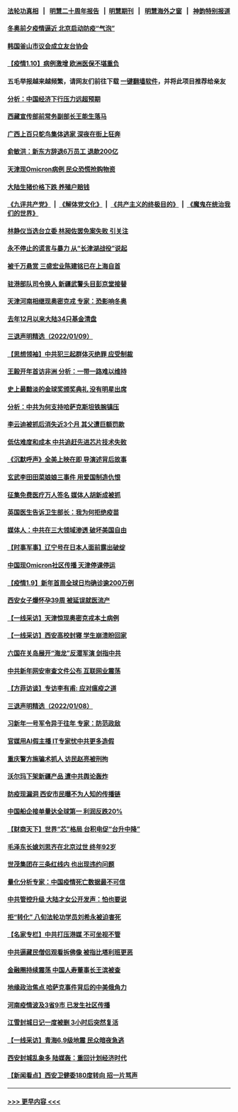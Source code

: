 #### [法轮功真相](https://github.com/gfw-breaker/truth/blob/master/README.md?t=0) &nbsp;&nbsp;|&nbsp;&nbsp; [明慧二十周年报告](https://github.com/gfw-breaker/mh-reports/blob/master/README.md?t=0) &nbsp;&nbsp;|&nbsp;&nbsp;[明慧期刊](https://github.com/gfw-breaker/mh-qikan) &nbsp;&nbsp;|&nbsp;&nbsp; [明慧海外之窗](https://github.com/gfw-breaker/mh-news/blob/master/README.md?t=0) &nbsp;&nbsp;|&nbsp;&nbsp; [神韵特别报道](https://github.com/gfw-breaker/mh-news/blob/master/shenyun.md?t=0)
#### [冬奥前夕疫情逼近 北京启动防疫“气泡”](../pages/nsc413/n13494897.md?t=01102150) 
#### [韩国釜山市议会成立友台协会](../pages/nsc413/n13494864.md?t=01102150) 
#### [【疫情1.10】病例激增 欧洲医保不堪重负](../pages/nsc413/n13494711.md?t=01102150) 
#### 五毛举报越来越频繁，请网友们前往下载 [一键翻墙软件](https://github.com/gfw-breaker/ssr-accounts)，并将此项目推荐给亲友
#### [分析：中国经济下行压力远超预期](../pages/nsc413/n13494395.md?t=01102150) 
#### [西藏宣传部前常务副部长王能生落马](../pages/nsc413/n13494680.md?t=01102150) 
#### [广西上百只鸵鸟集体逃家 深夜在街上狂奔](../pages/nsc413/n13494591.md?t=01102150) 
#### [俞敏洪：新东方辞退6万员工 退款200亿](../pages/nsc413/n13494424.md?t=01102150) 
#### [天津现Omicron病例 民众恐慌抢购物资](../pages/nsc413/n13494447.md?t=01102150) 
#### [大陆生猪价格下跌 养殖户赔钱](../pages/nsc413/n13493713.md?t=01102150) 
#### [《九评共产党》](https://github.com/begood0513/9ping.md/blob/master/README.md) &nbsp;|&nbsp; [《解体党文化》](../../../../jtdwh.md/blob/master/README.md)  &nbsp;|&nbsp; [《共产主义的终极目的》](../../../../gczydzjmd.md/blob/master/README.md) &nbsp;|&nbsp; [《魔鬼在统治我们的世界》](../../../../mgztzwmdsj.md/blob/master/README.md) 
#### [林静仪当选台立委 林昶佐罢免案失败 引关注](../pages/nsc413/n13493375.md?t=01102150) 
#### [永不停止的谎言与暴力 从“长津湖战役”说起](../pages/nsc413/n13494094.md?t=01102150) 
#### [被千万悬赏 三盛宏业陈建铭已在上海自首](../pages/nsc413/n13493609.md?t=01102150) 
#### [驻港部队司令换人 新疆武警头目彭京堂接替](../pages/nsc413/n13493110.md?t=01102150) 
#### [天津河南相继现奥密克戎 专家：恐影响冬奥](../pages/nsc413/n13493748.md?t=01102150) 
#### [去年12月以来大陆34只基金清盘](../pages/nsc413/n13493532.md?t=01102150) 
#### [三退声明精选（2022/01/09）](../pages/nsc413/n13493839.md?t=01102150) 
#### [【思想领袖】中共犯三起群体灭绝罪 应受制裁](../pages/nsc413/n13462739.md?t=01102150) 
#### [王毅开年首访非洲 分析：一带一路难以维持](../pages/nsc413/n13493155.md?t=01102150) 
#### [史上最黯淡的金球奖颁奖典礼 没有明星出席](../pages/nsc413/n13493129.md?t=01102150) 
#### [分析：中共为何支持哈萨克斯坦铁腕镇压](../pages/nsc413/n13493216.md?t=01102150) 
#### [李云迪被抓后消失近3个月 其父遭巨额罚款](../pages/nsc413/n13493015.md?t=01102150) 
#### [低估难度和成本 中共追赶先进芯片技术失败](../pages/nsc413/n13493127.md?t=01102150) 
#### [《沉默呼声》全美上映在即 导演述背后故事](../pages/nsc413/n13493151.md?t=01102150) 
#### [玄武李田田菜娘娘三事件 用爱国制造仇恨](../pages/nsc413/n13493049.md?t=01102150) 
#### [征集免费医疗万人签名 媒体人胡新成被抓](../pages/nsc413/n13492687.md?t=01102150) 
#### [英国医生告诉卫生部长：我为何拒绝疫苗](../pages/nsc413/n13492751.md?t=01102150) 
#### [媒体人：中共在三大领域渗透 破坏美国自由](../pages/nsc413/n13489614.md?t=01102150) 
#### [【时事军事】辽宁号在日本人面前露出破绽](../pages/nsc413/n13491856.md?t=01102150) 
#### [中国现Omicron社区传播 天津停课停运](../pages/nsc413/n13492307.md?t=01102150) 
#### [【疫情1.9】新年首周全球日均确诊逾200万例](../pages/nsc413/n13492025.md?t=01102150) 
#### [西安女子爆怀孕39周 被延误就医流产](../pages/nsc413/n13491785.md?t=01102150) 
#### [【一线采访】天津惊现奥密克戎本土病例](../pages/nsc413/n13491593.md?t=01102150) 
#### [【一线采访】西安高校封寝 学生崩溃盼回家](../pages/nsc413/n13491849.md?t=01102150) 
#### [六国在关岛展开“海龙”反潜军演 剑指中共](../pages/nsc413/n13491098.md?t=01102150) 
#### [中共新年网安审查文件公布 互联网业震荡](../pages/nsc413/n13491732.md?t=01102150) 
#### [【方菲访谈】专访李有甫: 应对瘟疫之道](../pages/nsc413/n13491368.md?t=01102150) 
#### [三退声明精选（2022/01/08）](../pages/nsc413/n13491637.md?t=01102150) 
#### [习新年一号军令异于往年 专家：防范政敌](../pages/nsc413/n13491561.md?t=01102150) 
#### [官媒用AI假主播 IT专家忧中共更多造假](../pages/nsc413/n13491484.md?t=01102150) 
#### [重庆警方施骗术抓人 访民赵亮被刑拘](../pages/nsc413/n13490564.md?t=01102150) 
#### [沃尔玛下架新疆产品 遭中共舆论轰炸](../pages/nsc413/n13490898.md?t=01102150) 
#### [防疫现漏洞 西安市民曝不为人知的传播链](../pages/nsc413/n13491198.md?t=01102150) 
#### [中国船企接单量达全球第一 利润反跌20%](../pages/nsc413/n13490478.md?t=01102150) 
#### [【财商天下】世界“芯”格局 台积电促“台升中降”](../pages/nsc413/n13491336.md?t=01102150) 
#### [毛泽东长媳刘思齐在北京过世 终年92岁](../pages/nsc413/n13491114.md?t=01102150) 
#### [世茂集团在三条红线内 也出现违约问题](../pages/nsc413/n13490985.md?t=01102150) 
#### [量化分析专家：中国疫情死亡数据最不可信](../pages/nsc413/n13489286.md?t=01102150) 
#### [中共管控升级 大陆才女公开发声：怕也要说](../pages/nsc413/n13490775.md?t=01102150) 
#### [拒“转化” 八旬法轮功学员刘希永被迫害死](../pages/nsc413/n13488696.md?t=01102150) 
#### [【名家专栏】中共打压港媒 不可坐视不管](../pages/nsc413/n13490471.md?t=01102150) 
#### [中共逼藏民僧侣观看拆佛像 被指比塔利班更恶](../pages/nsc413/n13490309.md?t=01102150) 
#### [金融圈持续震荡 中国人寿董事长王滨被查](../pages/nsc413/n13490374.md?t=01102150) 
#### [地缘政治焦点 哈萨克事件背后的中美俄角力](../pages/nsc413/n13489542.md?t=01102150) 
#### [河南疫情波及3省9市 已发生社区传播](../pages/nsc413/n13490248.md?t=01102150) 
#### [江雪封城日记一度被删 3小时后突然复活](../pages/nsc413/n13490231.md?t=01102150) 
#### [【一线采访】青海6.9级地震 民众暗夜急逃](../pages/nsc413/n13490134.md?t=01102150) 
#### [西安封城乱象多 陆媒轰：重回计划经济时代](../pages/nsc413/n13490014.md?t=01102150) 
#### [【新闻看点】西安卫健委180度转向 招一片骂声](../pages/nsc413/n13489301.md?t=01102150) 

----
#### [ >>> 更早内容 <<< ](../indexes/nsc413-earlier.md)
